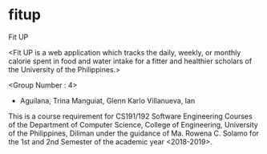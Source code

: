 # fitup

Fit UP

&lt;Fit UP is a web application which tracks the daily, weekly, or monthly calorie spent in food and water intake for a fitter and healthier scholars of the University of the Philippines.>

&lt;Group Number : 4> 

- Aguilana, Trina
Manguiat, Glenn Karlo
Villanueva, Ian 

This is a course requirement for CS191/192 Software Engineering Courses of the Department of Computer Science, College of Engineering, University of the Philippines, Diliman under the guidance of Ma. Rowena C. Solamo for the 1st and 2nd Semester of the academic year &lt;2018-2019>.
